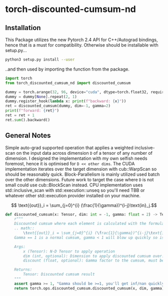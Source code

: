 # torch-discounted-cumsum-nd

## Installation

This Package utilizes the new Pytorch 2.4 API for C++/Autograd bindings, hence that is a must for compatibility. Otherwise should be installable with setup.py...

```bash
python3 setup.py install --user
```

..and then used by importing the function from the package.

```python
import torch
from torch_discounted_cumsum_nd import discounted_cumsum

dummy = torch.arange(32, 96, device="cuda", dtype=torch.float32, requires_grad=True)
dummy = dummy[None].repeat(2, 1)
dummy.register_hook(lambda x: print(f"backward: {x}"))
ret = discounted_cumsum(dummy, dim=-1, gamma=2)
print(f"forward: {ret}")
ret = ret + 1
ret.sum().backward()
```


## General Notes

Simple auto-grad supported operation that applies a weighted inclusive-scan on the input data across dimension `D` of a tensor of any number of dimension. I designed the implementation with my own selfish needs foremost, hence it is optimised for `D << other dims`. The CUDA implementation iterates over the target dimension with cub::WarpScan so should be reasonably quick. Block-Parallelism is mainly utilized used batch over the other dimensions. Future work to target the case where `D` is not small could use cub::BlockScan instead. CPU implementation uses std::inclusive_scan with std::execution::unseq so you'll need TBB or whatever other std::execution provider installed on your machine.

$$ \text{{out}}_i = \sum_{j=0}^{i} (\frac{1}{\gamma})^{i-j}\text{in}_j.$$

```python
def discounted_cumsum(x: Tensor, dim: int = -1, gamma: float = 2) -> Tensor:
    r"""
    Discounted cumsum where each element is calculated with the formula
    .. math::
        \text{{out}}_i = \sum_{j=0}^{i} (\frac{1}{\gamma})^{i-j}\text{in}_j.
    Gamma == 1 is a normal cumsum, gamma < 1 will blow up quickly so is disabled.

    Args:
        x (Tensor): N-D Tensor to apply operation
        dim (int, optional): Dimension to apply discounted cumsum over. Defaults to -1.
        discount (float, optional): Gamma factor to the cumsum, must be >=1. Defaults to 2.

    Returns:
        Tensor: Discounted cumsum result
    """
    assert gamma >= 1, "Gamma should be >=1, you'll get inf/nan quickly otherwise"
    return torch.ops.discounted_cumsum.discounted_cumsum(x, dim, gamma)
```
